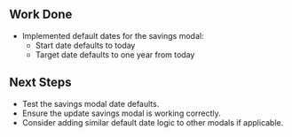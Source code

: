 ## Work Done
- Implemented default dates for the savings modal:
  - Start date defaults to today
  - Target date defaults to one year from today

## Next Steps
- Test the savings modal date defaults.
- Ensure the update savings modal is working correctly.
- Consider adding similar default date logic to other modals if applicable.